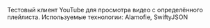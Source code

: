 Тестовый клиент YouTube для просмотра видео с определённого плейлиста. Используемые технологии: Alamofie, SwiftyJSON

